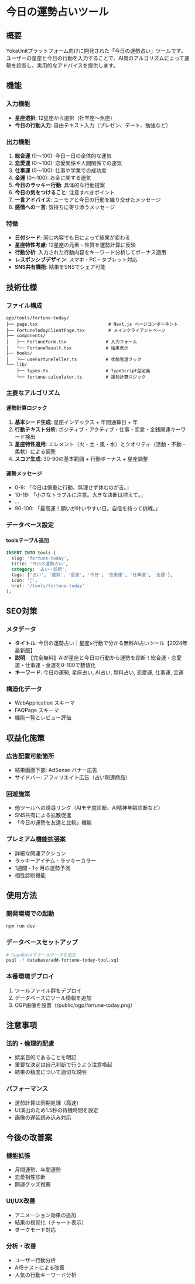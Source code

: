 # 今日の運勢占いツール

## 概要
YokaUnitプラットフォーム向けに開発された「今日の運勢占い」ツールです。ユーザーの星座と今日の行動を入力することで、AI風のアルゴリズムによって運勢を診断し、実用的なアドバイスを提供します。

## 機能

### 入力機能
- **星座選択**: 12星座から選択（牡羊座〜魚座）
- **今日の行動入力**: 自由テキスト入力（プレゼン、デート、勉強など）

### 出力機能
1. **総合運** (0〜100): 今日一日の全体的な運気
2. **恋愛運** (0〜100): 恋愛関係や人間関係での運気
3. **仕事運** (0〜100): 仕事や学業での成功度
4. **金運** (0〜100): お金に関する運気
5. **今日のラッキー行動**: 具体的な行動提案
6. **今日の気をつけること**: 注意すべきポイント
7. **一言アドバイス**: ユーモアと今日の行動を織り交ぜたメッセージ
8. **感情への一言**: 気持ちに寄り添うメッセージ

### 特徴
- **日付シード**: 同じ内容でも日によって結果が変わる
- **星座特性考慮**: 12星座の元素・性質を運勢計算に反映
- **行動分析**: 入力された行動内容をキーワード分析してボーナス適用
- **レスポンシブデザイン**: スマホ・PC・タブレット対応
- **SNS共有機能**: 結果をSNSでシェア可能

## 技術仕様

### ファイル構成
```
app/tools/fortune-today/
├── page.tsx                           # Next.js ページコンポーネント
├── FortuneTodayClientPage.tsx         # メインクライアントページ
├── components/
│   ├── FortuneForm.tsx               # 入力フォーム
│   └── FortuneResult.tsx             # 結果表示
├── hooks/
│   └── useFortuneTeller.ts           # 状態管理フック
└── lib/
    ├── types.ts                      # TypeScript型定義
    └── fortune-calculator.ts         # 運勢計算ロジック
```

### 主要なアルゴリズム

#### 運勢計算ロジック
1. **基本シード生成**: 星座インデックス + 年間通算日 + 年
2. **行動テキスト分析**: ポジティブ・アクティブ・仕事・恋愛・金銭関連キーワード検出
3. **星座特性適用**: エレメント（火・土・風・水）とクオリティ（活動・不動・柔軟）による調整
4. **スコア生成**: 30-90の基本範囲 + 行動ボーナス + 星座調整

#### 運勢メッセージ
- 0-9: 「今日は慎重に行動。無理せず休むのが吉。」
- 10-19: 「小さなトラブルに注意。大きな決断は控えて。」
- ...
- 90-100: 「最高運！願いが叶いやすい日。自信を持って挑戦。」

### データベース設定

#### toolsテーブル追加
```sql
INSERT INTO tools (
  slug: 'fortune-today',
  title: '今日の運勢占い',
  category: '占い・診断',
  tags: ['占い', '運勢', '星座', '今日', '恋愛運', '仕事運', '金運'],
  icon: '🔮',
  href: '/tools/fortune-today'
);
```

## SEO対策

### メタデータ
- **タイトル**: 今日の運勢占い｜星座×行動で分かる無料AI占いツール【2024年最新版】
- **説明**: 【完全無料】AIが星座と今日の行動から運勢を診断！総合運・恋愛運・仕事運・金運を0-100で数値化
- **キーワード**: 今日の運勢, 星座占い, AI占い, 無料占い, 恋愛運, 仕事運, 金運

### 構造化データ
- WebApplication スキーマ
- FAQPage スキーマ
- 機能一覧とレビュー評価

## 収益化施策

### 広告配置可能箇所
- 結果画面下部: AdSense バナー広告
- サイドバー: アフィリエイト広告（占い関連商品）

### 回遊施策
- 他ツールへの誘導リンク（AIモテ度診断、AI精神年齢診断など）
- SNS共有による拡散促進
- 「今日の運勢を友達と比較」機能

### プレミアム機能拡張案
- 詳細な開運アクション
- ラッキーアイテム・ラッキーカラー
- 1週間・1ヶ月の運勢予測
- 相性診断機能

## 使用方法

### 開発環境での起動
```bash
npm run dev
```

### データベースセットアップ
```bash
# Supabaseでツールデータを追加
psql -f database/add-fortune-today-tool.sql
```

### 本番環境デプロイ
1. ツールファイル群をデプロイ
2. データベースにツール情報を追加
3. OGP画像を設置（/public/ogp/fortune-today.png）

## 注意事項

### 法的・倫理的配慮
- 娯楽目的であることを明記
- 重要な決定は自己判断で行うよう注意喚起
- 結果の精度について適切な説明

### パフォーマンス
- 運勢計算は同期処理（高速）
- UI演出のため1.5秒の待機時間を設定
- 画像の遅延読み込み対応

## 今後の改善案

### 機能拡張
- 月間運勢、年間運勢
- 恋愛相性診断
- 開運グッズ推薦

### UI/UX改善
- アニメーション効果の追加
- 結果の視覚化（チャート表示）
- ダークモード対応

### 分析・改善
- ユーザー行動分析
- A/Bテストによる改善
- 人気の行動キーワード分析
